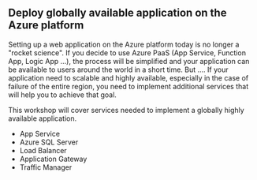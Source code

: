 ## Deploy globally available application on the Azure platform

Setting up a web application on the Azure platform today is no longer a "rocket science". If you decide to use Azure PaaS (App Service, Function App, Logic App ...), the process will be simplified and your application can be available to users around the world in a short time. But .... If your application need to scalable and highly available, especially in the case of failure of the entire region, you need to implement additional services that will help you to achieve that goal.

This workshop will cover services needed to implement a globally highly available application.

 - App Service
 - Azure SQL Server
 - Load Balancer
 - Application Gateway
 - Traffic Manager
